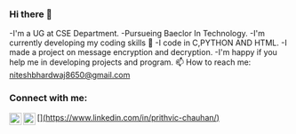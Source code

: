 ### Hi there 👋

-I'm a UG at CSE Department.
-Pursueing Baeclor In Technology.
-I'm currently developing my coding skills 🌱
-I code in C,PYTHON AND HTML.
-I made a project on message encryption and decryption.
-I'm happy if you help me in developing projects and program.
📫 How to reach me: niteshbhardwaj8650@gmail.com


### Connect with me:

[<img align="left" alt="Nitesh | LinkedIn" width="22px" src="https://cdn.jsdelivr.net/npm/simple-icons@v3/icons/linkedin.svg" />][(https://www.linkedin.com/in/prithvic-chauhan/)](https://www.linkedin.com/in/nitesh-bhardwaj-127ab926a/)
[<img align="left" alt="Nitesh | Instagram" width="22px" src="https://cdn.jsdelivr.net/npm/simple-icons@3.4.0/icons/instagram.svg" />](https://instagram.com/nitesh.bhardwaj_17?igshid=ZDdkNTZiNTM=)

<br />
<br />


<!--
**NiteshBhardwaj171/NITESHBHARDWAJ171** is a ✨ _special_ ✨ repository because its `README.md` (this file) appears on your GitHub profile.

Here are some ideas to get you started:

- 🔭 I’m currently working on ...
- 🌱 I’m currently learning ...
- 👯 I’m looking to collaborate on ...
- 🤔 I’m looking for help with ...
- 💬 Ask me about ...
- 📫 How to reach me:...
- 😄 Pronouns: ...
- ⚡ Fun fact: ...
-->
